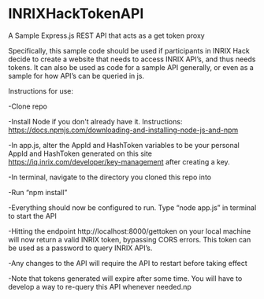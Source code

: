 # INRIXHackTokenAPI
A Sample Express.js REST API that acts as a get token proxy

Specifically, this sample code should be used if participants in INRIX Hack decide to create a website that needs to access INRIX API’s, and thus needs tokens. It can also be used as code for a sample API generally, or even as a sample for how API’s can be queried in js.

Instructions for use:

-Clone repo

-Install Node if you don't already have it. Instructions: https://docs.npmjs.com/downloading-and-installing-node-js-and-npm

-In app.js, alter the AppId and HashToken variables to be your personal AppId and HashToken generated on this site https://iq.inrix.com/developer/key-management after creating a key.

-In terminal, navigate to the directory you cloned this repo into

-Run “npm install”

-Everything should now be configured to run. Type “node app.js” in terminal to start the API

-Hitting the endpoint http://localhost:8000/gettoken on your local machine will now return a valid INRIX token, bypassing CORS errors. This token can be used as a password to query INRIX API’s.

-Any changes to the API will require the API to restart before taking effect

-Note that tokens generated will expire after some time. You will have to develop a way to re-query this API whenever needed.np